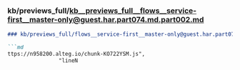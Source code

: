 ### kb/previews_full/kb__previews_full__flows__service-first__master-only@guest.har.part074.md.part002.md

```md
### kb/previews_full/flows__service-first__master-only@guest.har.part074.md (part 002)

```md
ttps://n958200.alteg.io/chunk-KO722YSM.js",
                "lineN
```

```

```

